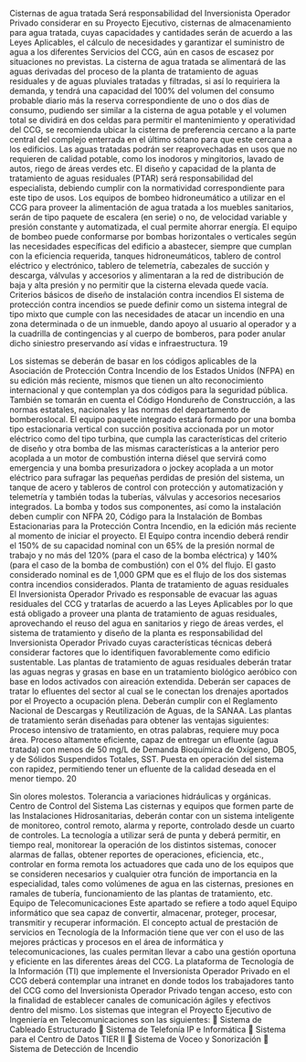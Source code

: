 Cisternas de agua tratada
Será responsabilidad del Inversionista Operador Privado considerar en su Proyecto Ejecutivo,
cisternas de almacenamiento para agua tratada, cuyas capacidades y cantidades serán de acuerdo
a las Leyes Aplicables, el cálculo de necesidades y garantizar el suministro de agua a los diferentes
Servicios del CCG, aún en casos de escasez por situaciones no previstas.
La cisterna de agua tratada se alimentará de las aguas derivadas del proceso de la planta de
tratamiento de aguas residuales y de aguas pluviales tratadas y filtradas, si así lo requiriera la
demanda, y tendrá una capacidad del 100% del volumen del consumo probable diario más la
reserva correspondiente de uno o dos días de consumo, pudiendo ser similar a la cisterna de agua
potable y el volumen total se dividirá en dos celdas para permitir el mantenimiento y operatividad del
CCG, se recomienda ubicar la cisterna de preferencia cercano a la parte central del complejo
enterrada en el último sótano para que este cercana a los edificios.
Las aguas tratadas podrán ser reaprovechadas en usos que no requieren de calidad potable, como
los inodoros y mingitorios, lavado de autos, riego de áreas verdes etc. El diseño y capacidad de la
planta de tratamiento de aguas residuales (PTAR) será responsabilidad del especialista, debiendo
cumplir con la normatividad correspondiente para este tipo de usos.
Los equipos de bombeo hidroneumático a utilizar en el CCG para proveer la alimentación de agua
tratada a los muebles sanitarios, serán de tipo paquete de escalera (en serie) o no, de velocidad
variable y presión constante y automatizada, el cual permite ahorrar energía.
El equipo de bombeo puede conformarse por bombas horizontales o verticales según las
necesidades específicas del edificio a abastecer, siempre que cumplan con la eficiencia requerida,
tanques hidroneumáticos, tablero de control eléctrico y electrónico, tablero de telemetría, cabezales
de succión y descarga, válvulas y accesorios y alimentaran a la red de distribución de baja y alta
presión y no permitir que la cisterna elevada quede vacía.
Criterios básicos de diseño de instalación contra incendios
El sistema de protección contra incendios se puede definir como un sistema integral de tipo mixto
que cumple con las necesidades de atacar un incendio en una zona determinada o de un inmueble,
dando apoyo al usuario al operador y a la cuadrilla de contingencias y al cuerpo de bomberos, para
poder anular dicho siniestro preservando así vidas e infraestructura.
19

Los sistemas se deberán de basar en los códigos aplicables de la Asociación de Protección Contra
Incendio de los Estados Unidos (NFPA) en su edición más reciente, mismos que tienen un alto
reconocimiento internacional y que contemplan ya dos códigos para la seguridad pública. También
se tomarán en cuenta el Código Hondureño de Construcción, a las normas estatales, nacionales y
las normas del departamento de bomberoslocal.
El equipo paquete integrado estará formado por una bomba tipo estacionaria vertical con succión
positiva accionada por un motor eléctrico como del tipo turbina, que cumpla las características del
criterio de diseño y otra bomba de las mismas características a la anterior pero acoplada a un motor
de combustión interna diésel que servirá como emergencia y una bomba presurizadora o jockey
acoplada a un motor eléctrico para sufragar las pequeñas perdidas de presión del sistema, un
tanque de acero y tableros de control con protección y automatización y telemetría y también todas
la tuberías, válvulas y accesorios necesarios integrados.
La bomba y todos sus componentes, así como la instalación deben cumplir con NFPA 20, Código
para la Instalación de Bombas Estacionarias para la Protección Contra Incendio, en la edición más
reciente al momento de iniciar el proyecto.
El Equipo contra incendio deberá rendir el 150% de su capacidad nominal con un 65% de la presión
normal de trabajo y no más del 120% (para el caso de la bomba eléctrica) y 140% (para el caso de la
bomba de combustión) con el 0% del flujo. El gasto considerado nominal es de 1,000 GPM que es el
flujo de los dos sistemas contra incendios considerados.
Planta de tratamiento de aguas residuales
El Inversionista Operador Privado es responsable de evacuar las aguas residuales del CCG y
tratarlas de acuerdo a las Leyes Aplicables por lo que está obligado a proveer una planta de
tratamiento de aguas residuales, aprovechando el reuso del agua en sanitarios y riego de áreas
verdes, el sistema de tratamiento y diseño de la planta es responsabilidad del Inversionista Operador
Privado cuyas características técnicas deberá considerar factores que lo identifiquen favorablemente
como edificio sustentable.
Las plantas de tratamiento de aguas residuales deberán tratar las aguas negras y grasas en base en
un tratamiento biológico aeróbico con base en lodos activados con aireación extendida.
Deberán ser capaces de tratar lo efluentes del sector al cual se le conectan los drenajes aportados
por el Proyecto a ocupación plena.
Deberán cumplir con el Reglamento Nacional de Descargas y Reutilización de Aguas, de la SANAA.
Las plantas de tratamiento serán diseñadas para obtener las ventajas siguientes:
Proceso intensivo de tratamiento, en otras palabras, requiere muy poca área.
Proceso altamente eficiente, capaz de entregar un efluente (agua tratada) con menos de 50 mg/L de
Demanda Bioquímica de
Oxígeno, DBO5, y de Sólidos Suspendidos Totales, SST.
Puesta en operación del sistema con rapidez, permitiendo tener un efluente de la calidad deseada
en el menor tiempo.
20

Sin olores molestos.
Tolerancia a variaciones hidráulicas y orgánicas.
Centro de Control del Sistema
Las cisternas y equipos que formen parte de las Instalaciones Hidrosanitarias, deberán contar con
un sistema inteligente de monitoreo, control remoto, alarma y reporte, controlado desde un cuarto de
controles.
La tecnología a utilizar será de punta y deberá permitir, en tiempo real, monitorear la operación de
los distintos sistemas, conocer alarmas de fallas, obtener reportes de operaciones, eficiencia, etc.,
controlar en forma remota los actuadores que cada uno de los equipos que se consideren
necesarios y cualquier otra función de importancia en la especialidad, tales como volúmenes de
agua en las cisternas, presiones en ramales de tubería, funcionamiento de las plantas de
tratamiento, etc.
Equipo de Telecomunicaciones
Este apartado se refiere a todo aquel Equipo informático que sea capaz de convertir, almacenar,
proteger, procesar, transmitir y recuperar información.
El concepto actual de prestación de servicios en Tecnología de la Información tiene que ver con el
uso de las mejores prácticas y procesos en el área de informática y telecomunicaciones, las cuales
permitan llevar a cabo una gestión oportuna y eficiente en las diferentes áreas del CCG.
La plataforma de Tecnología de la Información (TI) que implemente el Inversionista Operador
Privado en el CCG deberá contemplar una intranet en donde todos los trabajadores tanto del CCG
como del Inversionista Operador Privado tengan acceso, esto con la finalidad de establecer canales
de comunicación ágiles y efectivos dentro del mismo.
Los sistemas que integran el Proyecto Ejecutivo de Ingeniería en Telecomunicaciones son las
siguientes:
 Sistema de Cableado Estructurado
 Sistema de Telefonía IP e Informática
 Sistema para el Centro de Datos TIER II
 Sistema de Voceo y Sonorización
 Sistema de Detección de Incendio
